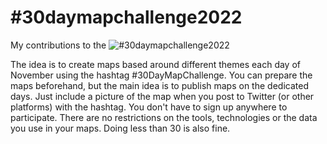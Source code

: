 # #30daymapchallenge2022

My contributions to the ![#30daymapchallenge2022](https://30daymapchallenge.com/)

The idea is to create maps based around different themes each day of November using the hashtag #30DayMapChallenge. You can prepare the maps beforehand, but the main idea is to publish maps on the dedicated days. Just include a picture of the map when you post to Twitter (or other platforms) with the hashtag. You don't have to sign up anywhere to participate. There are no restrictions on the tools, technologies or the data you use in your maps. Doing less than 30 is also fine. 

